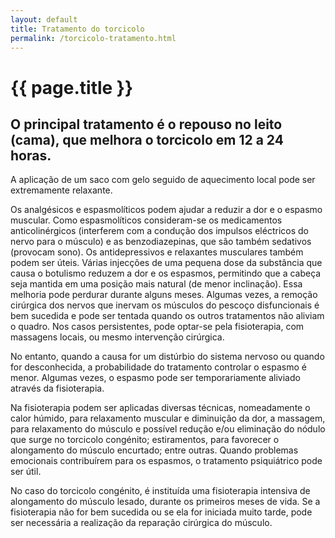 ```yaml
---
layout: default
title: Tratamento do torcicolo
permalink: /torcicolo-tratamento.html
---
```


# {{ page.title }}

## O principal tratamento é o repouso no leito (cama), que melhora o torcicolo em 12 a 24 horas.

A aplicação de um saco com gelo seguido de aquecimento local pode ser extremamente relaxante.

Os analgésicos e espasmolíticos podem ajudar a reduzir a dor e o espasmo muscular. Como espasmolíticos consideram-se os medicamentos anticolinérgicos (interferem com a condução dos impulsos eléctricos do nervo para o músculo) e as benzodiazepinas, que são também sedativos (provocam sono). Os antidepressivos e relaxantes musculares também podem ser úteis. Várias injecções de uma pequena dose da substância que causa o botulismo reduzem a dor e os espasmos, permitindo que a cabeça seja mantida em uma posição mais natural (de menor inclinação). Essa melhoria pode perdurar durante alguns meses. Algumas vezes, a remoção cirúrgica dos nervos que inervam os músculos do pescoço disfuncionais é bem sucedida e pode ser tentada quando os outros tratamentos não aliviam o quadro.
Nos casos persistentes, pode optar-se pela fisioterapia, com massagens locais, ou mesmo intervenção cirúrgica.

No entanto, quando a causa for um distúrbio do sistema nervoso ou quando for desconhecida, a probabilidade do tratamento controlar o espasmo é menor. Algumas vezes, o espasmo pode ser temporariamente aliviado através da fisioterapia.

Na fisioterapia podem ser aplicadas diversas técnicas, nomeadamente o calor húmido, para relaxamento muscular e diminuição da dor, a massagem, para relaxamento do músculo e possível redução e/ou eliminação do nódulo que surge no torcicolo congénito; estiramentos, para favorecer o alongamento do músculo encurtado; entre outras.
Quando problemas emocionais contribuírem para os espasmos, o tratamento psiquiátrico pode ser útil.

No caso do torcicolo congénito, é instituída uma fisioterapia intensiva de alongamento do músculo lesado, durante os primeiros meses de vida. Se a fisioterapia não for bem sucedida ou se ela for iniciada muito tarde, pode ser necessária a realização da reparação cirúrgica do músculo.